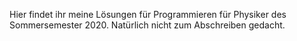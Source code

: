 Hier findet ihr meine Lösungen für Programmieren für Physiker des Sommersemester 2020.
Natürlich nicht zum Abschreiben gedacht.
